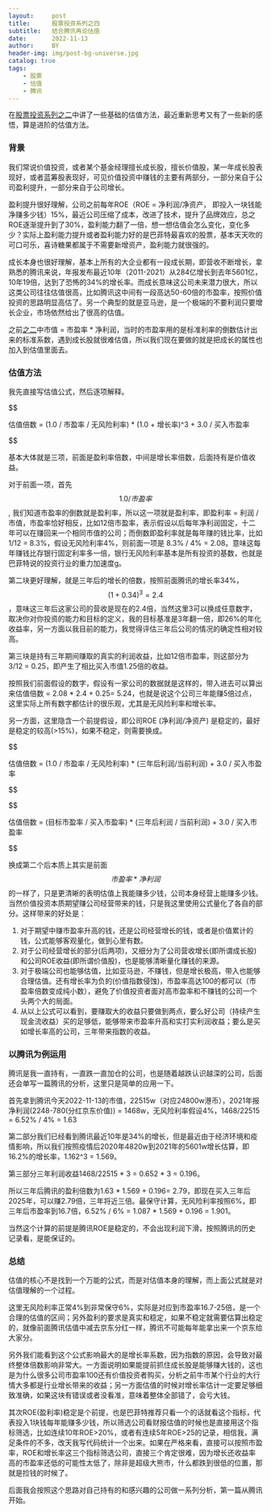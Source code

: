 ```yaml
---
layout:     post
title:      股票投资系列之四
subtitle:   结合腾讯再论估值
date:       2022-11-13
author:     BY
header-img: img/post-bg-universe.jpg
catalog: true
tags:
    - 股票
    - 估值
    - 腾讯
---
```


在[股票投资系列之二](http://yougth.top/2021/08/14/%E8%82%A1%E7%A5%A8%E6%8A%95%E8%B5%84%E5%9F%BA%E7%A1%80%E4%B9%8B%E4%BA%8C/)中讲了一些基础的估值方法，最近重新思考又有了一些新的感悟，算是进阶的估值方法。

### 背景

我们常说价值投资，或者某个基金经理擅长成长股，擅长价值股，某一年成长股表现好，或者蓝筹股表现好，可见价值投资中赚钱的主要有两部分，一部分来自于公司盈利提升，一部分来自于公司增长。

盈利提升很好理解，公司之前每年ROE（ROE = 净利润/净资产， 即投入一块钱能净赚多少钱）15%，最近公司压缩了成本，改进了技术，提升了品牌效应，总之ROE逐渐提升到了30%，盈利能力翻了一倍，想一想估值会怎么变化，变化多少？实际上盈利能力提升或者盈利能力好的是巴菲特最喜欢的股票，基本天天吹的可口可乐，喜诗糖果都属于不需要新增资产，盈利能力就很强的。

成长本身也很好理解，基本上所有的大企业都有一段成长期，即营收不断增长，拿熟悉的腾讯来说，年报发布最近10年（2011-2021）从284亿增长到去年5601亿，10年19倍，达到了恐怖的34%的增长率。而成长意味这公司未来潜力很大，所以这类公司往往估值很高，比如腾讯这中间有一段高达50-60倍的市盈率，按照价值投资的思路明显高估了。另一个典型的就是亚马逊，是一个极端的不要利润只要增长企业，市场依然给出了很高的估值。

之前[之二](http://yougth.top/2021/08/14/%E8%82%A1%E7%A5%A8%E6%8A%95%E8%B5%84%E5%9F%BA%E7%A1%80%E4%B9%8B%E4%BA%8C/)中市值 = 市盈率 * 净利润，当时的市盈率用的是标准利率的倒数估计出来的标准系数，遇到成长股就很难估值，所以我们现在要做的就是把成长的属性也加入到估值里面去。

### 估值方法

我先直接写估值公式，然后逐项解释。

$$

估值倍数 = (1.0 / 市盈率 / 无风险利率) * (1.0 + 增长率)^3 + 3.0 / 买入市盈率

$$

基本大体就是三项，前面是盈利率倍数，中间是增长率倍数，后面持有是价值收益。

对于前面一项，首先 $$ 1.0 / 市盈率 $$ , 我们知道市盈率的倒数就是盈利率，所以这一项就是盈利率，即盈利率 = 利润 / 市值，市盈率恰好相反，比如12倍市盈率，表示假设以后每年净利润固定，十二年可以在赚回来一个相同市值的公司；而倒数即盈利率就是每年赚的钱比率，比如 1/12 = 8.3%，假设无风险利率4%，则前面一项是 8.3% / 4% = 2.08。意味这每年赚钱比存银行固定利率多一倍，银行无风险利率基本是所有投资的基数，也就是巴菲特说的投资行业的重力加速度g。

第二块更好理解，就是三年后的增长的倍数，按照前面腾讯的增长率34%，$$ (1 + 0.34)^3  = 2.4 $$，意味这三年后这家公司的营收是现在的2.4倍，当然这里3可以换成任意数字，取决你对你投资的能力和目标的定义，我的目标基准是3年翻一倍，即26%的年化收益率，另一方面以我目前的能力，我觉得评估三年后公司的情况的确定性相对较高。

第三块是持有三年期间赚取的真实的利润收益，比如12倍市盈率，则这部分为3/12 = 0.25，即产生了相比买入市值1.25倍的收益。

按照我们前面假设的数字，假设有一家公司的数据就是这样的，带入进去可以算出来估值倍数 = 2.08 * 2.4 + 0.25= 5.24，也就是说这个公司三年能赚5倍过点，这里实际上所有数字都估计的很乐观，尤其是无风险利率和增长率。

另一方面，这里隐含一个前提假设，即公司ROE (净利润/净资产) 是稳定的，最好是稳定的较高(>15%)，如果不稳定，则需要换成。

$$

估值倍数 = (1.0 / 市盈率 / 无风险利率) * (三年后利润/当前利润)  + 3.0 / 买入市盈率 

$$

$$

估值倍数 = (目标市盈率 / 买入市盈率) *  (三年后利润 / 当前利润)  + 3.0 / 买入市盈率

$$

换成第二个后本质上其实是前面$$ 市盈率 * 净利润 $$ 的一样了，只是更清晰的表明估值上我能赚多少钱，公司本身经营上能赚多少钱。当然价值投资本质期望赚公司经营带来的钱，只是我这里使用公式量化了各自的部分。这样带来的好处是：


> 
 1. 对于期望中赚市盈率升高的钱，还是公司经营增长的钱，或者是价值累计的钱，公式能够客观量化，做到心里有数。
 2. 对于公司经营增长的部分(后两项)，又细分为了公司营收增长(即所谓成长股)和公司ROE收益(即所谓价值股)，也是能够清晰量化赚钱的来源。
 3. 对于极端公司也能够估值，比如亚马逊，不赚钱，但是增长极高，带入也能够合理估值。还有增长率为负的(价值指数侵蚀)，市盈率高达100的都可以（市盈率倍数变成纯小数），避免了价值投资者面对高市盈率和不赚钱的公司一个头两个大的局面。
 4. 从以上公式可以看到，要赚取大的收益只要做到两点，要么好公司（持续产生现金流收益）买的足够低，能够带来市盈率升高和实打实利润收益；要么是买如增长率高的公司，三年带来指数的收益。


### 以腾讯为例运用

腾讯是我一直持有，一直跌一直加仓的公司，也是随着越跌认识越深的公司，后面还会单写一篇腾讯的分析，这里只是简单的应用一下。

首先拿到腾讯今天2022-11-13的市值，22515w（对应24800w港币），2021年报净利润(2248-780(分红京东价值)) = 1468w，无风险利率假设4%，1468/22515 = 6.52% / 4% = 1.63

第二部分我们已经看到腾讯最近10年是34%的增长，但是最近由于经济环境和疫情影响，所以我们按照疫情后2020年4820w到2021年的5601w增长估算，即16.2%的增长率，1.162^3 = 1.569。

第三部分三年利润收益1468/22515 * 3 = 0.652 * 3 = 0.196。

所以三年后腾讯的盈利倍数为1.63 * 1.569 + 0.196= 2.79，即现在买入三年后2025年，可以赚2.79倍，三年将近三倍。最保守计算，无风险利率按照6%，即三年后市盈率到16.7倍，6.52% / 6% = 1.087 * 1.569 + 0.196 = 1.901。

当然这个计算的前提是腾讯ROE是稳定的，不会出现利润下滑，按照腾讯的历史记录看，是能保证的。

### 总结

估值的核心不是找到一个万能的公式，而是对估值本身的理解，而上面公式就是对估值理解的一个过程。

这里无风险利率正常4%到非常保守6%，实际是对应到市盈率16.7-25倍，是一个合理的估值的区间；另外盈利的要求是真实和稳定，如果不稳定就需要估算出稳定的，就像前面腾讯估值中减去京东分红一样，腾讯不可能每年能拿出来一个京东给大家分。

另外我们能看到这个公式影响最大的是增长率系数，因为指数的原因，会导致对最终整体倍数影响非常大。一方面说明如果能提前抓住成长股是能够赚大钱的，这也是为什么很多公司市盈率100还有价值投资者购买，分析之前牛市某个行业的大行情大多都是行业增长带来的收益；另一方面估值的时候对增长率估计一定要足够细致准确，如果这块有错误或者没看准，意味着整体全部错了，会亏大钱。

其次ROE(盈利率)稳定是个前提，也是巴菲特推荐只看一个的话就看这个指标，代表投入1块钱每年能赚多少钱，所以筛选公司看财报估值的时候也是直接用这个指标筛选，比如连续10年ROE>20%，或者有连续5年ROE>25的记录，相信我，满足条件的不多，改天我写代码统计一个出来。如果在严格来看，直接可以按照市盈率，ROE和增长率这三个指标筛选公司，直接三个肯定很难，因为增长还收益率高的市盈率还低的可能性太低了，除非是超级大熊市，什么都跌到很低的位置，那就是捡钱的时候了。

后面我会按照这个思路对自己持有的和感兴趣的公司做一系列分析，第一篇从腾讯开始。
